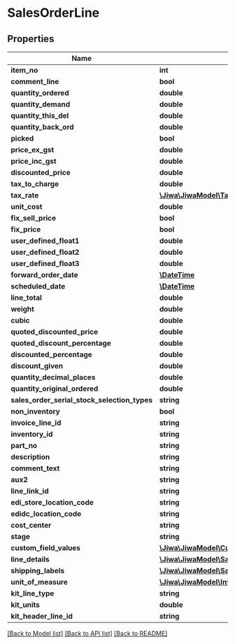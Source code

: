# SalesOrderLine

## Properties
Name | Type | Description | Notes
------------ | ------------- | ------------- | -------------
**item_no** | **int** |  | [optional] 
**comment_line** | **bool** |  | [optional] 
**quantity_ordered** | **double** |  | [optional] 
**quantity_demand** | **double** |  | [optional] 
**quantity_this_del** | **double** |  | [optional] 
**quantity_back_ord** | **double** |  | [optional] 
**picked** | **bool** |  | [optional] 
**price_ex_gst** | **double** |  | [optional] 
**price_inc_gst** | **double** |  | [optional] 
**discounted_price** | **double** |  | [optional] 
**tax_to_charge** | **double** |  | [optional] 
**tax_rate** | [**\Jiwa\JiwaModel\TaxRate**](TaxRate.md) |  | [optional] 
**unit_cost** | **double** |  | [optional] 
**fix_sell_price** | **bool** |  | [optional] 
**fix_price** | **bool** |  | [optional] 
**user_defined_float1** | **double** |  | [optional] 
**user_defined_float2** | **double** |  | [optional] 
**user_defined_float3** | **double** |  | [optional] 
**forward_order_date** | [**\DateTime**](\DateTime.md) |  | [optional] 
**scheduled_date** | [**\DateTime**](\DateTime.md) |  | [optional] 
**line_total** | **double** |  | [optional] 
**weight** | **double** |  | [optional] 
**cubic** | **double** |  | [optional] 
**quoted_discounted_price** | **double** |  | [optional] 
**quoted_discount_percentage** | **double** |  | [optional] 
**discounted_percentage** | **double** |  | [optional] 
**discount_given** | **double** |  | [optional] 
**quantity_decimal_places** | **double** |  | [optional] 
**quantity_original_ordered** | **double** |  | [optional] 
**sales_order_serial_stock_selection_types** | **string** |  | [optional] 
**non_inventory** | **bool** |  | [optional] 
**invoice_line_id** | **string** |  | [optional] 
**inventory_id** | **string** |  | [optional] 
**part_no** | **string** |  | [optional] 
**description** | **string** |  | [optional] 
**comment_text** | **string** |  | [optional] 
**aux2** | **string** |  | [optional] 
**line_link_id** | **string** |  | [optional] 
**edi_store_location_code** | **string** |  | [optional] 
**edidc_location_code** | **string** |  | [optional] 
**cost_center** | **string** |  | [optional] 
**stage** | **string** |  | [optional] 
**custom_field_values** | [**\Jiwa\JiwaModel\CustomFieldValue[]**](CustomFieldValue.md) |  | [optional] 
**line_details** | [**\Jiwa\JiwaModel\SalesOrderLineDetail[]**](SalesOrderLineDetail.md) |  | [optional] 
**shipping_labels** | [**\Jiwa\JiwaModel\SalesOrderShippingLabel[]**](SalesOrderShippingLabel.md) |  | [optional] 
**unit_of_measure** | [**\Jiwa\JiwaModel\InventoryUnitOfMeasure**](InventoryUnitOfMeasure.md) |  | [optional] 
**kit_line_type** | **string** |  | [optional] 
**kit_units** | **double** |  | [optional] 
**kit_header_line_id** | **string** |  | [optional] 

[[Back to Model list]](../README.md#documentation-for-models) [[Back to API list]](../README.md#documentation-for-api-endpoints) [[Back to README]](../README.md)


